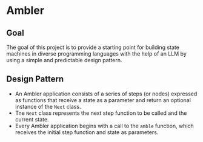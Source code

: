 # Ambler

## Goal
The goal of this project is to provide a starting point for building state machines in diverse programming languages with the help of an LLM by using a simple and predictable design pattern.

## Design Pattern
- An Ambler application consists of a series of steps (or nodes) expressed as functions that receive a state as a parameter and return an optional instance of the `Next` class.
- Tne `Next` class represents the next step function to be called and the current state.
- Every Ambler application begins with a call to the `amble` function, which receives the initial step function and state as parameters.
